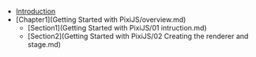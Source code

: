 * [Introduction](README.md)
* [Chapter1](Getting Started with PixiJS/overview.md)
    * [Section1](Getting Started with PixiJS/01 intruction.md)
    * [Section2](Getting Started with PixiJS/02 Creating the renderer and stage.md)